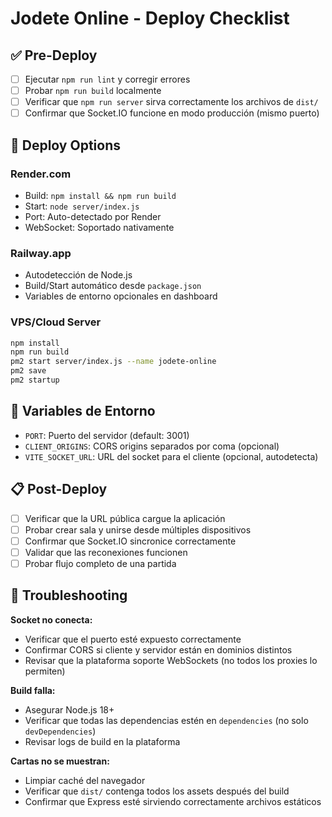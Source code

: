 # Jodete Online - Deploy Checklist

## ✅ Pre-Deploy

- [ ] Ejecutar `npm run lint` y corregir errores
- [ ] Probar `npm run build` localmente
- [ ] Verificar que `npm run server` sirva correctamente los archivos de `dist/`
- [ ] Confirmar que Socket.IO funcione en modo producción (mismo puerto)

## 🚀 Deploy Options

### Render.com

- Build: `npm install && npm run build`
- Start: `node server/index.js`
- Port: Auto-detectado por Render
- WebSocket: Soportado nativamente

### Railway.app

- Autodetección de Node.js
- Build/Start automático desde `package.json`
- Variables de entorno opcionales en dashboard

### VPS/Cloud Server

```bash
npm install
npm run build
pm2 start server/index.js --name jodete-online
pm2 save
pm2 startup
```

## 🔧 Variables de Entorno

- `PORT`: Puerto del servidor (default: 3001)
- `CLIENT_ORIGINS`: CORS origins separados por coma (opcional)
- `VITE_SOCKET_URL`: URL del socket para el cliente (opcional, autodetecta)

## 📋 Post-Deploy

- [ ] Verificar que la URL pública cargue la aplicación
- [ ] Probar crear sala y unirse desde múltiples dispositivos
- [ ] Confirmar que Socket.IO sincronice correctamente
- [ ] Validar que las reconexiones funcionen
- [ ] Probar flujo completo de una partida

## 🐛 Troubleshooting

**Socket no conecta:**

- Verificar que el puerto esté expuesto correctamente
- Confirmar CORS si cliente y servidor están en dominios distintos
- Revisar que la plataforma soporte WebSockets (no todos los proxies lo permiten)

**Build falla:**

- Asegurar Node.js 18+
- Verificar que todas las dependencias estén en `dependencies` (no solo `devDependencies`)
- Revisar logs de build en la plataforma

**Cartas no se muestran:**

- Limpiar caché del navegador
- Verificar que `dist/` contenga todos los assets después del build
- Confirmar que Express esté sirviendo correctamente archivos estáticos
